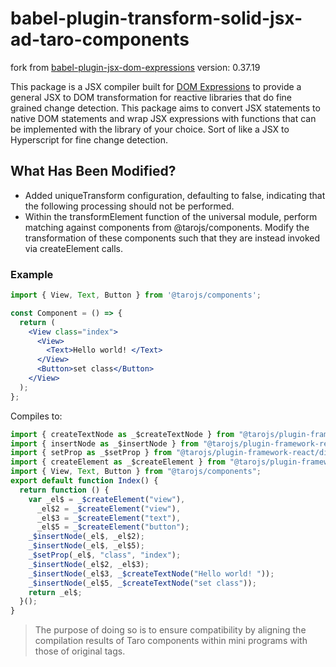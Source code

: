 # babel-plugin-transform-solid-jsx-ad-taro-components

fork from [babel-plugin-jsx-dom-expressions](https://github.com/ryansolid/dom-expressions/blob/main/packages/babel-plugin-jsx-dom-expressions) version: 0.37.19

This package is a JSX compiler built for [DOM Expressions](https://github.com/ryansolid/dom-expressions) to provide a general JSX to DOM transformation for reactive libraries that do fine grained change detection. This package aims to convert JSX statements to native DOM statements and wrap JSX expressions with functions that can be implemented with the library of your choice. Sort of like a JSX to Hyperscript for fine change detection.

## What Has Been Modified?
- Added uniqueTransform configuration, defaulting to false, indicating that the following processing should not be performed.
- Within the transformElement function of the universal module, perform matching against components from @tarojs/components. Modify the transformation of these components such that they are instead invoked via createElement calls.

### Example
```jsx
import { View, Text, Button } from '@tarojs/components';

const Component = () => {
  return (
    <View class="index">
      <View>
        <Text>Hello world! </Text>
      </View>
      <Button>set class</Button>
    </View>
  );
};
```

Compiles to:
```jsx
import { createTextNode as _$createTextNode } from "@tarojs/plugin-framework-react/dist/reconciler";
import { insertNode as _$insertNode } from "@tarojs/plugin-framework-react/dist/reconciler";
import { setProp as _$setProp } from "@tarojs/plugin-framework-react/dist/reconciler";
import { createElement as _$createElement } from "@tarojs/plugin-framework-react/dist/reconciler";
import { View, Text, Button } from "@tarojs/components";
export default function Index() {
  return function () {
    var _el$ = _$createElement("view"),
      _el$2 = _$createElement("view"),
      _el$3 = _$createElement("text"),
      _el$5 = _$createElement("button");
    _$insertNode(_el$, _el$2);
    _$insertNode(_el$, _el$5);
    _$setProp(_el$, "class", "index");
    _$insertNode(_el$2, _el$3);
    _$insertNode(_el$3, _$createTextNode("Hello world! "));
    _$insertNode(_el$5, _$createTextNode("set class"));
    return _el$;
  }();
}
```

> The purpose of doing so is to ensure compatibility by aligning the compilation results of Taro components within mini programs with those of original tags.
